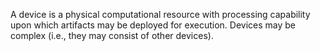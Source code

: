 A device is a physical computational resource with processing capability upon which artifacts may be deployed for execution. Devices may be complex (i.e., they may consist of other devices).